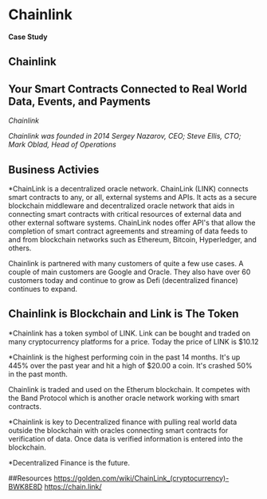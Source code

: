 # Chainlink 
**Case Study**

## Chainlink

## Your Smart Contracts Connected to Real World Data, Events, and Payments

*Chainlink*

*Chainlink was founded in 2014*
*Sergey Nazarov, CEO; Steve Ellis, CTO; Mark Oblad, Head of Operations*

## Business Activies

*ChainLink is a decentralized oracle network. ChainLink (LINK) connects smart contracts to any, or all, external systems and APIs. It acts as a secure blockchain middleware and decentralized oracle network that aids in connecting smart contracts with critical resources of external data and other external software systems. ChainLink nodes offer API's that allow the completion of smart contract agreements and streaming of data feeds to and from blockchain networks such as Ethereum, Bitcoin, Hyperledger, and others. 

Chainlink is partnered with many customers of quite a few use cases.  A couple of main customers are Google and Oracle. They also have over 60 customers today and continue to grow as Defi (decentralized finance) continues to expand.

## Chainlink is Blockchain and Link is The Token 

*Chainlink has a token symbol of LINK. Link can be bought and traded on many cryptocurrency platforms for a price.  Today the price of LINK is $10.12

*Chainlink is the highest performing coin in the past 14 months.  It's up 445% over the past year and hit a high of $20.00 a coin.  It's crashed 50% in the past month.

Chainlink is traded and used on the Etherum blockchain. It competes with the Band Protocol which is another oracle network working with smart contracts. 

*Chainlink is key to Decentralized finance with pulling real world data outside the blockchain with oracles connecting smart contracts for verification of data. Once data is verified information is entered into the blockchain.  

*Decentralized Finance is the future.

##Resources
https://golden.com/wiki/ChainLink_(cryptocurrency)-BWK8E8D
https://chain.link/
